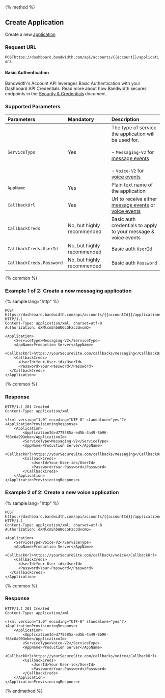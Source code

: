 {% method %}

## Create Application

Create a new [application](../about.md)

### Request URL

<code class="post">POST</code>`https://dashboard.bandwidth.com/api/accounts/{{account}}/applications`

#### Basic Authentication

Bandwidth's Account API leverages Basic Authentication with your Dashboard API Credentials. Read more about how Bandwidth secures endpoints in the [Security & Credentials](../../../guides/accountCredentials.md) document.

### Supported Parameters

| Parameters               | Mandatory                  | Description                                                                                                                                                                                                                  |
|:-------------------------|:---------------------------|:-----------------------------------------------------------------------------------------------------------------------------------------------------------------------------------------------------------------------------|
| `ServiceType`            | Yes                        | The type of service the application will be used for. <br><br>- `Messaging-V2` for [message events](../../../messaging/callbacks/messageEvents.md) <br><br>- `Voice-V2` for [voice events](../../../voice/bxml/callbacks/about.md) |
| `AppName`                | Yes                        | Plain text name of the application                                                                                                                                                                                           |
| `CallbackUrl`            | Yes                        | Url to receive either [message events](../../../messaging/callbacks/messageEvents.md) or [voice events](../../../voice/bxml/callbacks/about.md)                                                                                    |
| `CallbackCreds`          | No, but highly recommended | Basic auth credentials to apply to your message & voice events                                                                                                                                                               |
| `CallbackCreds.UserId`   | No, but highly recommended | Basic auth `UserId`                                                                                                                                                                                                          |
| `CallbackCreds.Password` | No, but highly recommended | Basic auth `Password`                                                                                                                                                                                                        |


{% common %}

### Example 1 of 2: Create a new messaging application

{% sample lang="http" %}

```http
POST https://dashboard.bandwidth.com/api/accounts/{{accountId}}/applications HTTP/1.1
Content-Type: application/xml; charset=utf-8
Authorization: dXNlcm5hbWU6cGFzc3dvcmQ=

<Application>
    <ServiceType>Messaging-V2</ServiceType>
    <AppName>Production Server</AppName>
    <CallbackUrl>https://yourSecureSite.com/callbacks/messaging</CallbackUrl>
    <CallbackCreds>
      <UserId>Your-User-id</UserId>
      <Password>Your-Password</Password>
  </CallbackCreds>
</Application>
```

{% common %}

### Response

```http
HTTP/1.1 201 Created
Content-Type: application/xml

<?xml version="1.0" encoding="UTF-8" standalone="yes"?>
<ApplicationProvisioningResponse>
    <Application>
        <ApplicationId>d775585a-ed5b-4a49-8b96-f68c0a993ebe</ApplicationId>
        <ServiceType>Messaging-V2</ServiceType>
        <AppName>Production Server</AppName>
        <CallbackUrl>https://yourSecureSite.com/callbacks/messaging</CallbackUrl>
        <CallbackCreds>
            <UserId>Your-User-id</UserId>
            <Password>Your-Password</Password>
        </CallbackCreds>
    </Application>
</ApplicationProvisioningResponse>
```

### Example 2 of 2: Create a new voice application

{% sample lang="http" %}

```http
POST https://dashboard.bandwidth.com/api/accounts/{{accountId}}/applications HTTP/1.1
Content-Type: application/xml; charset=utf-8
Authorization: dXNlcm5hbWU6cGFzc3dvcmQ=

<Application>
    <ServiceType>Voice-V2</ServiceType>
    <AppName>Production Server</AppName>
    <CallbackUrl>https://yourSecureSite.com/callbacks/voice</CallbackUrl>
    <CallbackCreds>
      <UserId>Your-User-id</UserId>
      <Password>Your-Password</Password>
  </CallbackCreds>
</Application>
```

{% common %}

### Response

```http
HTTP/1.1 201 Created
Content-Type: application/xml

<?xml version="1.0" encoding="UTF-8" standalone="yes"?>
<ApplicationProvisioningResponse>
    <Application>
        <ApplicationId>d775585a-ed5b-4a49-8b96-f68c0a993ebe</ApplicationId>
        <ServiceType>Voice-V2</ServiceType>
        <AppName>Production Server</AppName>
        <CallbackUrl>https://yourSecureSite.com/callbacks/voice</CallbackUrl>
        <CallbackCreds>
            <UserId>Your-User-id</UserId>
            <Password>Your-Password</Password>
        </CallbackCreds>
    </Application>
</ApplicationProvisioningResponse>
```

{% endmethod %}
